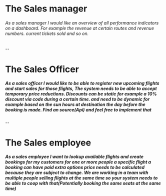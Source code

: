 # The Sales manager
###### As a sales manager I would like an overview of all performance indicators on a dashboard. For example the revenue at certain routes and revenue numbers. current tickets sold and so on.
--

# The Sales Officer
##### As a sales officer I would like to be able to register new upcoming flights and start sales for those flights, The system needs to be able to accept temporary price reductions. Discounts can be static for example a 10% discount via code during a certain time. and need to be dynamic for example based on the sun hours at destination the day before the booking is made. Find an source(Api) and feel free to implement that
--

# The Sales employee
##### As a sales employee I want to lookup available flights and create bookings for my customers for one or more people a specific flight a booking can have paid extra options price needs to be calculated because they are subject to change. We are working in a team with multiple people selling flights at the same time so your system needs to be able to coop with that(Potentially booking the same seats at the same time)
